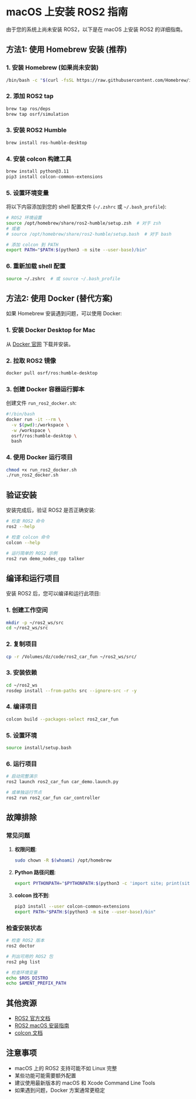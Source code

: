 # macOS 上安装 ROS2 指南

由于您的系统上尚未安装 ROS2，以下是在 macOS 上安装 ROS2 的详细指南。

## 方法1: 使用 Homebrew 安装 (推荐)

### 1. 安装 Homebrew (如果尚未安装)
```bash
/bin/bash -c "$(curl -fsSL https://raw.githubusercontent.com/Homebrew/install/HEAD/install.sh)"
```

### 2. 添加 ROS2 tap
```bash
brew tap ros/deps
brew tap osrf/simulation
```

### 3. 安装 ROS2 Humble
```bash
brew install ros-humble-desktop
```

### 4. 安装 colcon 构建工具
```bash
brew install python@3.11
pip3 install colcon-common-extensions
```

### 5. 设置环境变量
将以下内容添加到您的 shell 配置文件 (`~/.zshrc` 或 `~/.bash_profile`):
```bash
# ROS2 环境设置
source /opt/homebrew/share/ros2-humble/setup.zsh  # 对于 zsh
# 或者
# source /opt/homebrew/share/ros2-humble/setup.bash  # 对于 bash

# 添加 colcon 到 PATH
export PATH="$PATH:$(python3 -m site --user-base)/bin"
```

### 6. 重新加载 shell 配置
```bash
source ~/.zshrc  # 或 source ~/.bash_profile
```

## 方法2: 使用 Docker (替代方案)

如果 Homebrew 安装遇到问题，可以使用 Docker:

### 1. 安装 Docker Desktop for Mac
从 [Docker 官网](https://www.docker.com/products/docker-desktop) 下载并安装。

### 2. 拉取 ROS2 镜像
```bash
docker pull osrf/ros:humble-desktop
```

### 3. 创建 Docker 容器运行脚本
创建文件 `run_ros2_docker.sh`:
```bash
#!/bin/bash
docker run -it --rm \
  -v $(pwd):/workspace \
  -w /workspace \
  osrf/ros:humble-desktop \
  bash
```

### 4. 使用 Docker 运行项目
```bash
chmod +x run_ros2_docker.sh
./run_ros2_docker.sh
```

## 验证安装

安装完成后，验证 ROS2 是否正确安装:

```bash
# 检查 ROS2 命令
ros2 --help

# 检查 colcon 命令
colcon --help

# 运行简单的 ROS2 示例
ros2 run demo_nodes_cpp talker
```

## 编译和运行项目

安装 ROS2 后，您可以编译和运行此项目:

### 1. 创建工作空间
```bash
mkdir -p ~/ros2_ws/src
cd ~/ros2_ws/src
```

### 2. 复制项目
```bash
cp -r /Volumes/dz/code/ros2_car_fun ~/ros2_ws/src/
```

### 3. 安装依赖
```bash
cd ~/ros2_ws
rosdep install --from-paths src --ignore-src -r -y
```

### 4. 编译项目
```bash
colcon build --packages-select ros2_car_fun
```

### 5. 设置环境
```bash
source install/setup.bash
```

### 6. 运行项目
```bash
# 启动完整演示
ros2 launch ros2_car_fun car_demo.launch.py

# 或单独运行节点
ros2 run ros2_car_fun car_controller
```

## 故障排除

### 常见问题

1. **权限问题**:
   ```bash
   sudo chown -R $(whoami) /opt/homebrew
   ```

2. **Python 路径问题**:
   ```bash
   export PYTHONPATH="$PYTHONPATH:$(python3 -c 'import site; print(site.getsitepackages()[0])')"
   ```

3. **colcon 找不到**:
   ```bash
   pip3 install --user colcon-common-extensions
   export PATH="$PATH:$(python3 -m site --user-base)/bin"
   ```

### 检查安装状态

```bash
# 检查 ROS2 版本
ros2 doctor

# 列出可用的 ROS2 包
ros2 pkg list

# 检查环境变量
echo $ROS_DISTRO
echo $AMENT_PREFIX_PATH
```

## 其他资源

- [ROS2 官方文档](https://docs.ros.org/en/humble/)
- [ROS2 macOS 安装指南](https://docs.ros.org/en/humble/Installation/macOS-Install-Binary.html)
- [colcon 文档](https://colcon.readthedocs.io/)

## 注意事项

- macOS 上的 ROS2 支持可能不如 Linux 完整
- 某些功能可能需要额外配置
- 建议使用最新版本的 macOS 和 Xcode Command Line Tools
- 如果遇到问题，Docker 方案通常更稳定